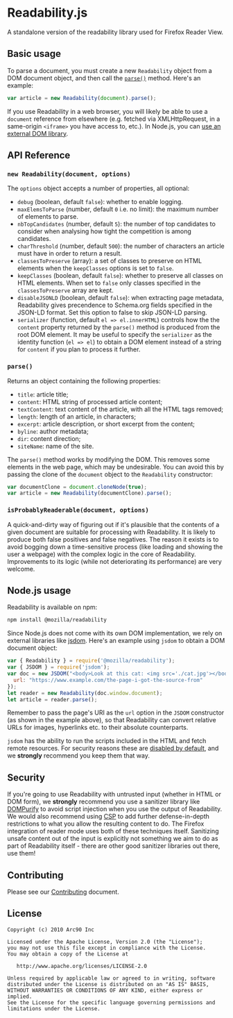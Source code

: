 # Readability.js

A standalone version of the readability library used for Firefox Reader View.

## Basic usage

To parse a document, you must create a new `Readability` object from a DOM document object, and then call the [`parse()`](#parse) method. Here's an example:

```javascript
var article = new Readability(document).parse();
```

If you use Readability in a web browser, you will likely be able to use a `document` reference from elsewhere (e.g. fetched via XMLHttpRequest, in a same-origin `<iframe>` you have access to, etc.). In Node.js, you can [use an external DOM library](#nodejs-usage).

## API Reference

### `new Readability(document, options)`

The `options` object accepts a number of properties, all optional:

* `debug` (boolean, default `false`): whether to enable logging.
* `maxElemsToParse` (number, default `0` i.e. no limit): the maximum number of elements to parse.
* `nbTopCandidates` (number, default `5`): the number of top candidates to consider when analysing how tight the competition is among candidates.
* `charThreshold` (number, default `500`): the number of characters an article must have in order to return a result.
* `classesToPreserve` (array): a set of classes to preserve on HTML elements when the `keepClasses` options is set to `false`.
* `keepClasses` (boolean, default `false`): whether to preserve all classes on HTML elements. When set to `false` only classes specified in the `classesToPreserve` array are kept.
* `disableJSONLD` (boolean, default `false`): when extracting page metadata, Readability gives precendence to Schema.org fields specified in the JSON-LD format. Set this option to false to skip JSON-LD parsing.
* `serializer` (function, default `el => el.innerHTML`) controls how the the `content` property returned by the `parse()` method is produced from the root DOM element. It may be useful to specify the `serializer` as the identity function (`el => el`) to obtain a DOM element instead of a string for `content` if you plan to process it further.

### `parse()`

Returns an object containing the following properties:

* `title`: article title;
* `content`: HTML string of processed article content;
* `textContent`: text content of the article, with all the HTML tags removed;
* `length`: length of an article, in characters;
* `excerpt`: article description, or short excerpt from the content;
* `byline`: author metadata;
* `dir`: content direction;
* `siteName`: name of the site.

The `parse()` method works by modifying the DOM. This removes some elements in the web page, which may be undesirable. You can avoid this by passing the clone of the `document` object to the `Readability` constructor:

```js
var documentClone = document.cloneNode(true); 
var article = new Readability(documentClone).parse();
```

### `isProbablyReaderable(document, options)`

A quick-and-dirty way of figuring out if it's plausible that the contents of a given document are suitable for processing with Readability. It is likely to produce both false positives and false negatives. The reason it exists is to avoid bogging down a time-sensitive process (like loading and showing the user a webpage) with the complex logic in the core of Readability. Improvements to its logic (while not deteriorating its performance) are very welcome.

## Node.js usage

Readability is available on npm:

```bash
npm install @mozilla/readability
```

Since Node.js does not come with its own DOM implementation, we rely on external libraries like [jsdom](https://github.com/jsdom/jsdom). Here's an example using `jsdom` to obtain a DOM document object:

```js
var { Readability } = require('@mozilla/readability');
var { JSDOM } = require('jsdom');
var doc = new JSDOM("<body>Look at this cat: <img src='./cat.jpg'></body>", {
  url: "https://www.example.com/the-page-i-got-the-source-from"
});
let reader = new Readability(doc.window.document);
let article = reader.parse();
```

Remember to pass the page's URI as the `url` option in the `JSDOM` constructor (as shown in the example above), so that Readability can convert relative URLs for images, hyperlinks etc. to their absolute counterparts.

`jsdom` has the ability to run the scripts included in the HTML and fetch remote resources. For security reasons these are [disabled by default](https://github.com/jsdom/jsdom#executing-scripts), and we **strongly** recommend you keep them that way.

## Security

If you're going to use Readability with untrusted input (whether in HTML or DOM form), we **strongly** recommend you use a sanitizer library like [DOMPurify](https://github.com/cure53/DOMPurify) to avoid script injection when you use
the output of Readability. We would also recommend using [CSP](https://developer.mozilla.org/en-US/docs/Web/HTTP/CSP) to add further defense-in-depth
restrictions to what you allow the resulting content to do. The Firefox integration of
reader mode uses both of these techniques itself. Sanitizing unsafe content out of the input is explicitly not something we aim to do as part of Readability itself - there are other good sanitizer libraries out there, use them!

## Contributing

Please see our [Contributing](CONTRIBUTING.md) document.

## License

    Copyright (c) 2010 Arc90 Inc

    Licensed under the Apache License, Version 2.0 (the "License");
    you may not use this file except in compliance with the License.
    You may obtain a copy of the License at

       http://www.apache.org/licenses/LICENSE-2.0

    Unless required by applicable law or agreed to in writing, software
    distributed under the License is distributed on an "AS IS" BASIS,
    WITHOUT WARRANTIES OR CONDITIONS OF ANY KIND, either express or implied.
    See the License for the specific language governing permissions and
    limitations under the License.
